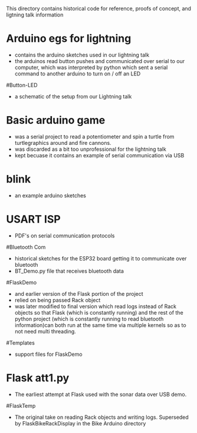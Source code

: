 This directory contains historical code for reference, proofs of concept, and ligtning talk information

# Arduino egs for lightning
- contains the arduino sketches used in our lightning talk
- the arduinos read button pushes and communicated over serial to our computer, which was interpreted by python which sent a serial command to another arduino to turn on / off an LED

#Button-LED
- a schematic of the setup from our Lightning talk

# Basic arduino game
- was a serial project to read a potentiometer and spin a turtle from turtlegraphics around and fire cannons. 
- was discarded as a bit too unprofessional for the lightning talk
- kept becuase it contains an example of serial communication via USB

# blink
- an example arduino sketches

# USART ISP
- PDF's on serial communication protocols

#Bluetooth Com
- historical sketches for the ESP32 board getting it to communicate over bluetooth
- BT_Demo.py file that receives bluetooth data

#FlaskDemo
- and earlier version of the Flask portion of the project
- relied on being passed Rack object
- was later modified to final version which read logs instead of Rack objects so that Flask (which is constantly running) and the rest of the python project
		(which is constantly running to read bluetooth information)can both run at the same time via multiple kernels so as to not need multi threading.
		
#Templates
- support files for FlaskDemo

# Flask att1.py
- The earliest attempt at Flask used with the sonar data over USB demo.

#FlaskTemp
- The original take on reading Rack objects and writing logs. Superseded by FlaskBikeRackDisplay in the Bike Arduino directory